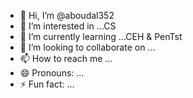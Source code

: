 - 👋 Hi, I’m @aboudal352
- 👀 I’m interested in ...CS
- 🌱 I’m currently learning ...CEH & PenTst
- 💞️ I’m looking to collaborate on ...
- 📫 How to reach me ...
- 😄 Pronouns: ...
- ⚡ Fun fact: ...

<!---
aboudal352/aboudal352 is a ✨ special ✨ repository because its `README.md` (this file) appears on your GitHub profile.
You can click the Preview link to take a look at your changes.
--->
